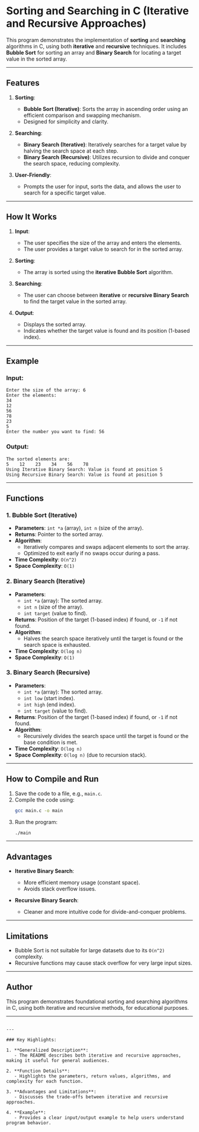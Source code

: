 
# Sorting and Searching in C (Iterative and Recursive Approaches)

This program demonstrates the implementation of **sorting** and **searching** algorithms in C, using both **iterative** and **recursive** techniques. It includes **Bubble Sort** for sorting an array and **Binary Search** for locating a target value in the sorted array.

---

## Features

1. **Sorting**:
   - **Bubble Sort (Iterative)**: Sorts the array in ascending order using an efficient comparison and swapping mechanism.
   - Designed for simplicity and clarity.

2. **Searching**:
   - **Binary Search (Iterative)**: Iteratively searches for a target value by halving the search space at each step.
   - **Binary Search (Recursive)**: Utilizes recursion to divide and conquer the search space, reducing complexity.

3. **User-Friendly**:
   - Prompts the user for input, sorts the data, and allows the user to search for a specific target value.

---

## How It Works

1. **Input**:
   - The user specifies the size of the array and enters the elements.
   - The user provides a target value to search for in the sorted array.

2. **Sorting**:
   - The array is sorted using the **iterative Bubble Sort** algorithm.

3. **Searching**:
   - The user can choose between **iterative** or **recursive Binary Search** to find the target value in the sorted array.

4. **Output**:
   - Displays the sorted array.
   - Indicates whether the target value is found and its position (1-based index).

---

## Example

### **Input**:
```
Enter the size of the array: 6
Enter the elements:
34
12
56
78
23
5
Enter the number you want to find: 56
```

### **Output**:
```
The sorted elements are:
5    12    23    34    56    78    
Using Iterative Binary Search: Value is found at position 5
Using Recursive Binary Search: Value is found at position 5
```

---

## Functions

### **1. Bubble Sort (Iterative)**
- **Parameters**: `int *a` (array), `int n` (size of the array).
- **Returns**: Pointer to the sorted array.
- **Algorithm**:
  - Iteratively compares and swaps adjacent elements to sort the array.
  - Optimized to exit early if no swaps occur during a pass.
- **Time Complexity**: `O(n^2)`
- **Space Complexity**: `O(1)`

### **2. Binary Search (Iterative)**
- **Parameters**: 
  - `int *a` (array): The sorted array.
  - `int n` (size of the array).
  - `int target` (value to find).
- **Returns**: Position of the target (1-based index) if found, or `-1` if not found.
- **Algorithm**:
  - Halves the search space iteratively until the target is found or the search space is exhausted.
- **Time Complexity**: `O(log n)`
- **Space Complexity**: `O(1)`

### **3. Binary Search (Recursive)**
- **Parameters**: 
  - `int *a` (array): The sorted array.
  - `int low` (start index).
  - `int high` (end index).
  - `int target` (value to find).
- **Returns**: Position of the target (1-based index) if found, or `-1` if not found.
- **Algorithm**:
  - Recursively divides the search space until the target is found or the base condition is met.
- **Time Complexity**: `O(log n)`
- **Space Complexity**: `O(log n)` (due to recursion stack).

---

## How to Compile and Run

1. Save the code to a file, e.g., `main.c`.
2. Compile the code using:
   ```bash
   gcc main.c -o main
   ```
3. Run the program:
   ```bash
   ./main
   ```

---

## Advantages

- **Iterative Binary Search**:
  - More efficient memory usage (constant space).
  - Avoids stack overflow issues.

- **Recursive Binary Search**:
  - Cleaner and more intuitive code for divide-and-conquer problems.

---

## Limitations

- Bubble Sort is not suitable for large datasets due to its `O(n^2)` complexity.
- Recursive functions may cause stack overflow for very large input sizes.

---

## Author

This program demonstrates foundational sorting and searching algorithms in C, using both iterative and recursive methods, for educational purposes.

---
```

---

### Key Highlights:

1. **Generalized Description**:
   - The README describes both iterative and recursive approaches, making it useful for general audiences.

2. **Function Details**:
   - Highlights the parameters, return values, algorithms, and complexity for each function.

3. **Advantages and Limitations**:
   - Discusses the trade-offs between iterative and recursive approaches.

4. **Example**:
   - Provides a clear input/output example to help users understand program behavior.
